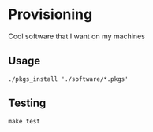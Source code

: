 # Provisioning

Cool software that I want on my machines


## Usage

`./pkgs_install './software/*.pkgs'`


## Testing

```
make test
```
